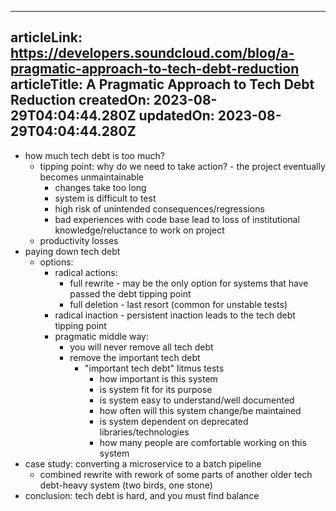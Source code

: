 -----------------------
articleLink: https://developers.soundcloud.com/blog/a-pragmatic-approach-to-tech-debt-reduction
articleTitle: A Pragmatic Approach to Tech Debt Reduction
createdOn: 2023-08-29T04:04:44.280Z
updatedOn: 2023-08-29T04:04:44.280Z
-----------------------

- how much tech debt is too much?
  - tipping point: why do we need to take action? - the project eventually becomes unmaintainable
    - changes take too long
    - system is difficult to test
    - high risk of unintended consequences/regressions
    - bad experiences with code base lead to loss of institutional knowledge/reluctance to work on project
  - productivity losses
- paying down tech debt
  - options:
    - radical actions:
      - full rewrite - may be the only option for systems that have passed the debt tipping point
      - full deletion - last resort (common for unstable tests)
    - radical inaction - persistent inaction leads to the tech debt tipping point
    - pragmatic middle way:
      - you will never remove all tech debt
      - remove the important tech debt
        - "important tech debt" litmus tests
          - how important is this system
          - is system fit for its purpose
          - is system easy to understand/well documented
          - how often will this system change/be maintained
          - is system dependent on deprecated libraries/technologies
          - how many people are comfortable working on this system
- case study: converting a microservice to a batch pipeline
  - combined rewrite with rework of some parts of another older tech debt-heavy system (two birds, one stone)
- conclusion: tech debt is hard, and you must find balance
